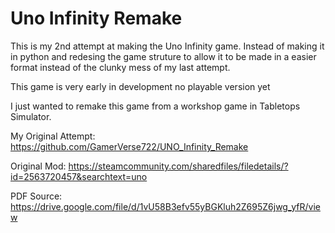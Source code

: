 # Uno Infinity Remake
This is my 2nd attempt at making the Uno Infinity game. Instead of making it in python and redesing the game struture to allow it to be made in a easier format instead of the clunky mess of my last attempt.

This game is very early in development no playable version yet

I just wanted to remake this game from a workshop game in Tabletops Simulator.

My Original Attempt: https://github.com/GamerVerse722/UNO_Infinity_Remake

Original Mod: https://steamcommunity.com/sharedfiles/filedetails/?id=2563720457&searchtext=uno

PDF Source: https://drive.google.com/file/d/1vU58B3efv55yBGKluh2Z695Z6jwg_yfR/view